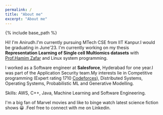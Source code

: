 ```yaml
---
permalink: /
title: "About me"
excerpt: "About me"
---
```

{% include base_path %}

Hi! I'm Anirudh.I'm currently pursuing MTech CSE  from IIT  Kanpur.I would be graduating in June'23. I'm currently working on my thesis **Representation Learning of Single cell Multiomics datasets** with [Prof.Hamim Zafar](https://hamimzafar.wixsite.com/home) and Linux system programming. 

I worked as a Software engineer at **Salesforce**, Hyderabad for one year.I was part of the Application Security team.My interests lie in Competitive programming (Expert rating 1710 [Codeforces](https://codeforces.com/profile/annnnirudh)), Distributed Systems, Operating Systems, Probabilistic ML and Generative Modelling.

Skills: AWS, C++, Java, Machine Learning and Software Engineering.

I'm a big fan of Marvel movies and like to binge watch latest science fiction shows :grinning: .Feel free to connect with me on Linkedin.

